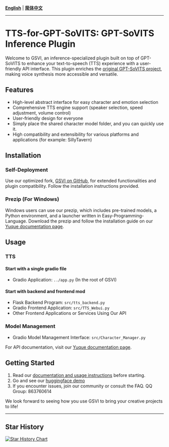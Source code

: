 [**English**](./readme.md) | [**简体中文**](./docs/cn/readme.md) 

---
# TTS-for-GPT-SoVITS: GPT-SoVITS Inference Plugin

Welcome to GSVI, an inference-specialized plugin built on top of GPT-SoVITS to enhance your text-to-speech (TTS) experience with a user-friendly API interface. This plugin enriches the [original GPT-SoVITS project](https://github.com/RVC-Boss/GPT-SoVITS), making voice synthesis more accessible and versatile.

## Features

- High-level abstract interface for easy character and emotion selection
- Comprehensive TTS engine support (speaker selection, speed adjustment, volume control)
- User-friendly design for everyone
- Simply place the shared character model folder, and you can quickly use it.
- High compatibility and extensibility for various platforms and applications (for example: SillyTavern)

## Installation

### Self-Deployment
Use our optimized fork, [GSVI on GitHub](https://github.com/X-T-E-R/GPT-SoVITS-Inference), for extended functionalities and plugin compatibility. Follow the installation instructions provided.

### Prezip (For Windows)
Windows users can use our prezip, which includes pre-trained models, a Python environment, and a launcher written in Easy-Programming-Language. Download the prezip and follow the installation guide on our [Yuque documentation page](https://www.yuque.com/xter/zibxlp/kkicvpiogcou5lgp).

## Usage

### TTS
#### Start with a single gradio file
- Gradio Application: `../app.py`  (In the root of GSVI)
#### Start with backend and frontend mod
- Flask Backend Program: `src/tts_backend.py`
- Gradio Frontend Application: `src/TTS_Webui.py`
- Other Frontend Applications or Services Using Our API 
### Model Management
- Gradio Model Management Interface: `src/Character_Manager.py`

For API documentation, visit our [Yuque documentation page](https://www.yuque.com/xter/zibxlp/knu8p82lb5ipufqy).

## Getting Started

1. Read our [documentation and usage instructions](https://www.yuque.com/xter/zibxlp) before starting.
2. Go and see our [huggingface demo](https://huggingface.co/spaces/XTer123/GSVI_ShowPage)
3. If you encounter issues, join our community or consult the FAQ. QQ Group: 863760614

We look forward to seeing how you use GSVI to bring your creative projects to life!

---
## Star History

[![Star History Chart](https://api.star-history.com/svg?repos=X-T-E-R/TTS-for-GPT-soVITS&type=Date)](https://star-history.com/#X-T-E-R/TTS-for-GPT-soVITS&Date)
